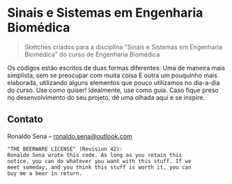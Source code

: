 # Sinais e Sistemas em Engenharia Biomédica
>Sketches criados para a disciplina "Sinais e Sistemas em Engenharia Biomédica" do curso de Engenharia Biomédica

Os códigos estão escritos de duas formas diferentes:
Uma de maneira mais simplista, sem se preocupar com muita coisa
E outra um pouquinho mais elaborada, utilizando alguns elementos que pouco utilizamos no dia-a-dia do curso. Use como quiser! Idealmente, use como guia. Caso fique preso no desenvolvimento do seu projeto, dê uma olhada aqui e se inspire.

## Contato
Ronaldo Sena – ronaldo.sena@outlook.com

```
"THE BEERWARE LICENSE" (Revision 42):
Ronaldo Sena wrote this code. As long as you retain this 
notice, you can do whatever you want with this stuff. If we
meet someday, and you think this stuff is worth it, you can
buy me a beer in return.
```
